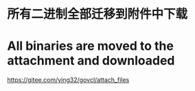 # 所有二进制全部迁移到附件中下载   
# All binaries are moved to the attachment and downloaded  

https://gitee.com/ying32/govcl/attach_files
